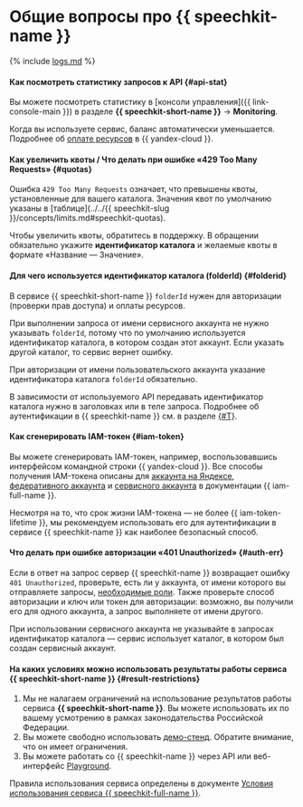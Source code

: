 # Общие вопросы про {{ speechkit-name }}

{% include [logs.md](../logs.md) %}

#### Как посмотреть статистику запросов к API {#api-stat}

Вы можете посмотреть статистику в [консоли управления]({{ link-console-main }}) в разделе **{{ speechkit-short-name }}** → **Monitoring**.

Когда вы используете сервис, баланс автоматически уменьшается. Подробнее об [оплате ресурсов](../../billing/payment/index.md) в {{ yandex-cloud }}.

#### Как увеличить квоты / Что делать при ошибке «429 Too Many Requests» {#quotas}

Ошибка `429 Too Many Requests` означает, что превышены квоты, установленные для вашего каталога. Значения квот по умолчанию указаны в [таблице](../../{{ speechkit-slug }}/concepts/limits.md#speechkit-quotas).

Чтобы увеличить квоты, обратитесь в поддержку. В обращении обязательно укажите **идентификатор каталога** и желаемые квоты в формате «Название — Значение».

#### Для чего используется идентификатор каталога (folderId) {#folderid}

В сервисе {{ speechkit-short-name }} `folderId` нужен для авторизации (проверки прав доступа) и оплаты ресурсов.

При выполнении запроса от имени сервисного аккаунта не нужно указывать `folderId`, потому что по умолчанию используется идентификатор каталога, в котором создан этот аккаунт. Если указать другой каталог, то сервис вернет ошибку.

При авторизации от имени пользовательского аккаунта указание идентификатора каталога `folderId` обязательно.

В зависимости от используемого API передавать идентификатор каталога нужно в заголовках или в теле запроса. Подробнее об аутентификации в {{ speechkit-name }} см. в разделе [{#T}](../../speechkit/concepts/auth.md).

#### Как сгенерировать IAM-токен {#iam-token}

Вы можете сгенерировать IAM-токен, например, воспользовавшись интерфейсом командной строки {{ yandex-cloud }}. Все способы получения IAM-токена описаны для [аккаунта на Яндексе](../../iam/operations/iam-token/create.md), [федеративного аккаунта](../../iam/operations/iam-token/create-for-federation.md) и [сервисного аккаунта](../../iam/operations/iam-token/create-for-sa.md) в документации {{ iam-full-name }}.

Несмотря на то, что срок жизни IAM-токена — не более {{ iam-token-lifetime }}, мы рекомендуем использовать его для аутентификации в сервисе {{ speechkit-name }} как наиболее безопасный способ.

#### Что делать при ошибке авторизации «401 Unauthorized» {#auth-err}

Если в ответ на запрос сервер {{ speechkit-name }} возвращает ошибку `401 Unauthorized`, проверьте, есть ли у аккаунта, от имени которого вы отправляете запросы, [необходимые роли](../../speechkit/security/index.md). Также проверьте способ авторизации и ключ или токен для авторизации: возможно, вы получили его для одного аккаунта, а запрос выполняете от имени другого.

При использовании сервисного аккаунта не указывайте в запросах идентификатор каталога — сервис использует каталог, в котором был создан сервисный аккаунт.

#### На каких условиях можно использовать результаты работы сервиса {{ speechkit-short-name }} {#result-restrictions}

1. Мы не налагаем ограничений на использование результатов работы сервиса **{{ speechkit-short-name }}**. Вы можете использовать их по вашему усмотрению в рамках законодательства Российской Федерации.
1. Вы можете свободно использовать [демо-стенд](/services/speechkit#demo). Обратите внимание, что он имеет ограничения.
1. Вы можете работать со {{ speechkit-name }} через API или веб-интерфейс [Playground](../../speechkit/quickstart/index.md).

Правила использования сервиса определены в документе [Условия использования сервиса {{ speechkit-full-name }}](https://yandex.ru/legal/cloud_terms_speechkit).
